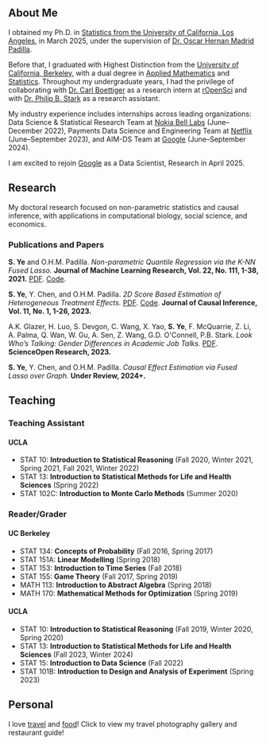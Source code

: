 ## About Me

I obtained my Ph.D. in [Statistics from the University of California, Los Angeles](http://statistics.ucla.edu/), in March 2025, under the supervision of [Dr. Oscar Hernan Madrid Padilla](https://hernanmp.github.io/).

Before that, I graduated with Highest Distinction from the [University of California, Berkeley](http://www.berkeley.edu), with a dual degree in [Applied Mathematics](https://math.berkeley.edu/) and [Statistics](http://statistics.berkeley.edu/). Throughout my undergraduate years, I had the privilege of collaborating with [Dr. Carl Boettiger](https://www.carlboettiger.info/) as a research intern at [rOpenSci](https://ropensci.org/) and with [Dr. Philip B. Stark](https://www.stat.berkeley.edu/~stark/) as a research assistant. 

My industry experience includes internships across leading organizations: Data Science & Statistical Research Team at [Nokia Bell Labs](https://www.bell-labs.com/) (June–December 2022), Payments Data Science and Engineering Team at [Netflix](https://www.netflix.com/) (June–September 2023), and AIM-DS Team at [Google](https://ads.google.com/) (June–September 2024).

I am excited to rejoin [Google](https://ads.google.com/) as a Data Scientist, Research in April 2025.

## Research
My doctoral research focused on non-parametric statistics and causal inference, with applications in computational biology, social science, and economics.

### Publications and Papers
**S. Ye** and O.H.M. Padilla. *Non-parametric Quantile Regression via the K-NN Fused Lasso.* **Journal of Machine Learning Research, Vol. 22, No. 111, 1-38, 2021.** [PDF](https://www.jmlr.org/papers/volume22/20-1462/20-1462.pdf). [Code](https://github.com/stevenysw/qt_knnfl). 

**S. Ye**, Y. Chen, and O.H.M. Padilla. *2D Score Based Estimation of Heterogeneous Treatment Effects.* [PDF](https://www.degruyter.com/document/doi/10.1515/jci-2022-0016/). [Code](https://github.com/stevenysw/causal_pp). **Journal of Causal Inference, Vol. 11, No. 1, 1-26, 2023.**

A.K. Glazer, H. Luo, S. Devgon, C. Wang, X. Yao, **S. Ye**, F. McQuarrie, Z. Li, A. Palma, Q. Wan, W. Gu, A. Sen, Z. Wang, G.D. O'Connell, P.B. Stark. *Look Who’s Talking: Gender Differences in Academic Job Talks.* [PDF](https://www.scienceopen.com/hosted-document?doi=10.14293/S2199-1006.1.SOR.2023.0003.v1). **ScienceOpen Research, 2023.**

**S. Ye**, Y. Chen, and O.H.M. Padilla. *Causal Effect Estimation via Fused Lasso over Graph.* **Under Review, 2024+.**

## Teaching
### Teaching Assistant
#### UCLA
*   STAT 10: **Introduction to Statistical Reasoning** (Fall 2020, Winter 2021, Spring 2021, Fall 2021, Winter 2022)
*   STAT 13: **Introduction to Statistical Methods for Life and Health Sciences** (Spring 2022)
*   STAT 102C: **Introduction to Monte Carlo Methods** (Summer 2020)

### Reader/Grader
#### UC Berkeley
*   STAT 134: **Concepts of Probability** (Fall 2016, Spring 2017)
*   STAT 151A: **Linear Modelling** (Spring 2018)
*   STAT 153: **Introduction to Time Series** (Fall 2018)
*   STAT 155: **Game Theory** (Fall 2017, Spring 2019)
*   MATH 113: **Introduction to Abstract Algebra** (Spring 2018)
*   MATH 170: **Mathematical Methods for Optimization** (Spring 2019)

#### UCLA
*   STAT 10: **Introduction to Statistical Reasoning** (Fall 2019, Winter 2020, Spring 2020)
*   STAT 13: **Introduction to Statistical Methods for Life and Health Sciences** (Fall 2023, Winter 2024)
*   STAT 15: **Introduction to Data Science** (Fall 2022)
*   STAT 101B: **Introduction to Design and Analysis of Experiment** (Spring 2023)

## Personal
I love [travel](travel.md) and [food](food.md)! Click to view my travel photography gallery and restaurant guide!
